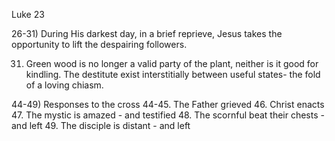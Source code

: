 Luke 23


26-31) During His darkest day, in a brief reprieve, Jesus takes the opportunity to lift the despairing followers.


31) Green wood is no longer a valid party of the plant, neither is it good for kindling.  The destitute exist interstitially between useful states- the fold of a loving chiasm.


44-49) Responses to the cross
  44-45.  The Father grieved
  46. Christ enacts
  47. The mystic is amazed - and testified
  48. The scornful beat their chests - and left
  49. The disciple is distant - and left
